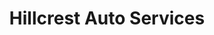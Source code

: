 ---
title: "Hillcrest Auto Services"
url: /hamilton/hillcrest-auto-services/
shop: Autowerkstatt
---